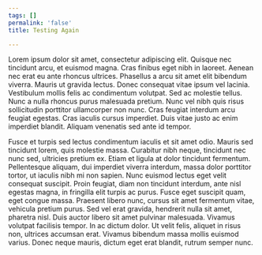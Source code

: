```yaml
---
tags: []
permalink: 'false'
title: Testing Again

---
```


Lorem ipsum dolor sit amet, consectetur adipiscing elit. Quisque nec tincidunt arcu, et euismod magna. Cras finibus eget nibh in laoreet. Aenean nec erat eu ante rhoncus ultrices. Phasellus a arcu sit amet elit bibendum viverra. Mauris ut gravida lectus. Donec consequat vitae ipsum vel lacinia. Vestibulum mollis felis ac condimentum volutpat. Sed ac molestie tellus. Nunc a nulla rhoncus purus malesuada pretium. Nunc vel nibh quis risus sollicitudin porttitor ullamcorper non nunc. Cras feugiat interdum arcu feugiat egestas. Cras iaculis cursus imperdiet. Duis vitae justo ac enim imperdiet blandit. Aliquam venenatis sed ante id tempor.

Fusce et turpis sed lectus condimentum iaculis et sit amet odio. Mauris sed tincidunt lorem, quis molestie massa. Curabitur nibh neque, tincidunt nec nunc sed, ultricies pretium ex. Etiam et ligula at dolor tincidunt fermentum. Pellentesque aliquam, dui imperdiet viverra interdum, massa dolor porttitor tortor, ut iaculis nibh mi non sapien. Nunc euismod lectus eget velit consequat suscipit. Proin feugiat, diam non tincidunt interdum, ante nisl egestas magna, in fringilla elit turpis ac purus. Fusce eget suscipit quam, eget congue massa. Praesent libero nunc, cursus sit amet fermentum vitae, vehicula pretium purus. Sed vel erat gravida, hendrerit nulla sit amet, pharetra nisl. Duis auctor libero sit amet pulvinar malesuada. Vivamus volutpat facilisis tempor. In ac dictum dolor. Ut velit felis, aliquet in risus non, ultrices accumsan erat. Vivamus bibendum massa mollis euismod varius. Donec neque mauris, dictum eget erat blandit, rutrum semper nunc.